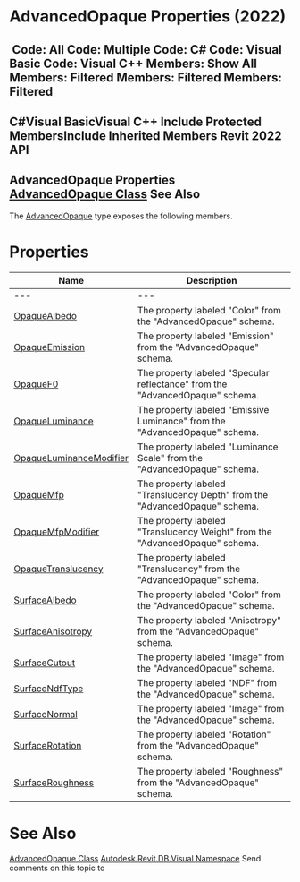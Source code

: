 # AdvancedOpaque Properties (2022)

﻿
 Code: All Code: Multiple Code: C# Code: Visual Basic Code: Visual C++  Members: Show All Members: Filtered Members: Filtered Members: Filtered   
---  
C#Visual BasicVisual C++
Include Protected MembersInclude Inherited Members
Revit 2022 API  
---  
AdvancedOpaque Properties  
[AdvancedOpaque Class](e8a19a97-fc76-71ad-c713-f2a62415475f.md "AdvancedOpaque Class") See Also  
---  
The [AdvancedOpaque](e8a19a97-fc76-71ad-c713-f2a62415475f.md "AdvancedOpaque Class") type exposes the following members.
# Properties
| Name | Description |
| --- | --- |
| --- | --- | --- |
| [OpaqueAlbedo](68e13b86-805a-86ef-c1ed-e650c853dc0e.md "OpaqueAlbedo Property") | The property labeled "Color" from the "AdvancedOpaque" schema. |
| [OpaqueEmission](31d527af-346d-cb2c-44e1-a64d6211af5d.md "OpaqueEmission Property") | The property labeled "Emission" from the "AdvancedOpaque" schema. |
| [OpaqueF0](1a840a92-5e60-2b5c-003a-039ef8c26486.md "OpaqueF0 Property") | The property labeled "Specular reflectance" from the "AdvancedOpaque" schema. |
| [OpaqueLuminance](e22af3ed-bba8-c142-b1c7-41b1a5c4d22c.md "OpaqueLuminance Property") | The property labeled "Emissive Luminance" from the "AdvancedOpaque" schema. |
| [OpaqueLuminanceModifier](72ae5b7f-66b7-e2df-fa64-2e69926ad4d4.md "OpaqueLuminanceModifier Property") | The property labeled "Luminance Scale" from the "AdvancedOpaque" schema. |
| [OpaqueMfp](a11dd6e0-f889-4863-620b-4844462ea85c.md "OpaqueMfp Property") | The property labeled "Translucency Depth" from the "AdvancedOpaque" schema. |
| [OpaqueMfpModifier](31987271-0eee-81f5-af79-356a4298ea2d.md "OpaqueMfpModifier Property") | The property labeled "Translucency Weight" from the "AdvancedOpaque" schema. |
| [OpaqueTranslucency](bfeb55f4-b2a4-10d0-9c75-8ea1beae0e68.md "OpaqueTranslucency Property") | The property labeled "Translucency" from the "AdvancedOpaque" schema. |
| [SurfaceAlbedo](321a1046-0723-1989-8eb0-a00d02864d2e.md "SurfaceAlbedo Property") | The property labeled "Color" from the "AdvancedOpaque" schema. |
| [SurfaceAnisotropy](93afd0e7-2143-dea7-3ee6-e7734f5bf538.md "SurfaceAnisotropy Property") | The property labeled "Anisotropy" from the "AdvancedOpaque" schema. |
| [SurfaceCutout](5e8fa762-d8cc-c114-7745-699c5e81a0da.md "SurfaceCutout Property") | The property labeled "Image" from the "AdvancedOpaque" schema. |
| [SurfaceNdfType](67be5463-3504-076e-4280-a36eaa1d0b1e.md "SurfaceNdfType Property") | The property labeled "NDF" from the "AdvancedOpaque" schema. |
| [SurfaceNormal](f9f4568a-bc6b-f618-5dd3-e79b5fbfa172.md "SurfaceNormal Property") | The property labeled "Image" from the "AdvancedOpaque" schema. |
| [SurfaceRotation](aa03654a-d97e-ee11-838b-3677253d7cc2.md "SurfaceRotation Property") | The property labeled "Rotation" from the "AdvancedOpaque" schema. |
| [SurfaceRoughness](0093b0c5-8696-f4bb-571c-7836db9849b4.md "SurfaceRoughness Property") | The property labeled "Roughness" from the "AdvancedOpaque" schema. |

# See Also
[AdvancedOpaque Class](e8a19a97-fc76-71ad-c713-f2a62415475f.md "AdvancedOpaque Class")
[Autodesk.Revit.DB.Visual Namespace](f5a10581-6ac2-be19-0e32-f87d05bc8b83.md "Autodesk.Revit.DB.Visual Namespace")
Send comments on this topic to 